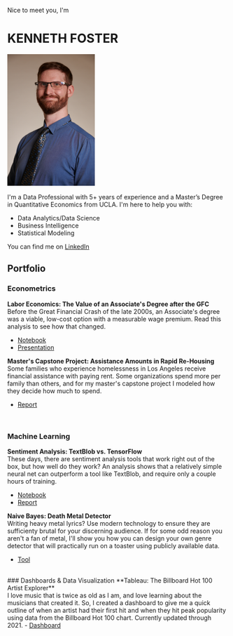 Nice to meet you, I'm 
# KENNETH FOSTER
<img src="files/headshot.jpg" width=200 height=300>

I'm a Data Professional with 5+ years of experience and a Master’s Degree in Quantitative Economics from UCLA. I'm here to help you with:
- Data Analytics/Data Science
- Business Intelligence
- Statistical Modeling

You can find me on [LinkedIn](https://www.linkedin.com/in/kennethbfoster/)

## Portfolio
### Econometrics
**Labor Economics: The Value of an Associate's Degree after the GFC**<br>
Before the Great Financial Crash of the late 2000s, an Associate's degree was a viable, low-cost option with a measurable wage premium. Read this analysis to see how that changed.
- [Notebook](projects/assoc-degree/assoc-degree.md)
- <a href="files/Change in the Value of the Associate's Degree - Presentation.pdf" download>Presentation</a>

**Master's Capstone Project: Assistance Amounts in Rapid Re-Housing**<br>
Some families who experience homelessness in Los Angeles receive financial assistance with paying rent. Some organizations spend more per family than others, and for my master's capstone project I modeled how they decide how much to spend.
- <a href="files/Master's Capstone - Rental Assistance Amounts in Rapid Re-Housing.pdf" download>Report</a> 

<br>

### Machine Learning
**Sentiment Analysis: TextBlob vs. TensorFlow**<br>
These days, there are sentiment analysis tools that work right out of the box, but how well do they work? An analysis shows that a relatively simple neural net can outperform a tool like TextBlob, and require only a couple hours of training.
- [Notebook](projects/textblob-vs-tensorflow/textblob-vs-tensorflow.md)
- <a href="projects/textblob-vs-tensorflow/Textblob vs TensorFlow.pdf" download>Report</a>

**Naive Bayes: Death Metal Detector**<br>
Writing heavy metal lyrics? Use modern technology to ensure they are sufficienty brutal for your discerning audience. If for some odd reason you aren't a fan of metal, I'll show you how you can design your own genre detector that will practically run on a toaster using publicly available data.
- [Tool](projects/death-metal-detector/death-metal-detector)

<br>
### Dashboards & Data Visualization
**Tableau: The Billboard Hot 100 Artist Explorer**<br>
I love music that is twice as old as I am, and love learning about the musicians that created it. So, I created a dashboard to give me a quick outline of when an artist had their first hit and when they hit peak popularity using data from the Billboard Hot 100 chart. Currently updated through 2021.
- <a href="projects/billboard-dash/billboard-dash.html">Dashboard</a>


<!--
### Independent
**NCES Data Repository**<br>
The National Center for Education Statistics publishes a wealth of data on education each year, but the tables are nowhere near as convenient or accessible as say, the Census Bureau API. I created a convenient, tabular repository on [Kaggle](https://www.kaggle.com/datasets/kfoster150/avg-cost-of-undergrad-college-by-state) on the average cost of college.

**MemeToaster**<br>
This is a [Discord bot](https://github.com/ken-foster/MemeToaster#readme) project I started learn about application programming and web hosting. I also wanted to create something entertaining I could use to bring together my long-distance friends

  

## PROFESSIONAL EXPERIENCE
### Starz Entertainment
I was Senior Data Analyst for the Direct-To-Consumer presence of **Starz**, a subsidiary of Lionsgate at the time. My day to day included...
- Supporting operationalized A/B testing with our product development team. I acted as the main point-of-contact for traffic projections, data QA, and in-depth interpretation of experiment results. 
- Using experiment design, statistical modeling, and machine learning to parse out how different nudges, like autoplay or the images we used as key art, affected user behavior
- Programming automated data pipelines to deliver real time insights to stakeholders through intuitive dashboards, using SQL, Python & Matillion on the backend and Tableau on the user side.
  
### Southern California Edison
While studying for my Master's degree, I interned with the Audit Analytics team at **Southern California Edison**, a public utility company serving 15 million customers. There, I…
- Revamped methods to detect trends in payments to outside vendors
- Piloted automated process in Python for near-duplicate detection in invoice documentation, allowing for higher throughput in auditing and alleviating need for custom data parsing
- Presented process results to direct supervisor and VP of Risk Management, concisely summarizing image and text processing methods, emphasizing effectiveness and efficiency

### People Assisting The Homeless
Before returning to school, I was a data specialist for **People Assisting the Homeless**, a homeless services agency in Los Angeles. While I was there, I...
- Ensured data we sent to the city of Los Angeles and to the federal Housing and Urban Development office was accurate, so that policy-makers and stakeholders can make sound decisions.
- Developed my skills in data programming with Python, SQL, and R, to gain better insights into agency spending and client outcome trends.
- Lead a team of associates for all data reporting and accuracy projects. Examples include ad-hoc report requests, compliance audits, and archive management.

### Other
I’ve got a pretty interesting and diverse background outside of my work as an analyst. Ask me about my time with…
- **The Milken Institute**, an internship where I helped put on their 2021 Global Conference.
- **The U.S. Census Bureau**, where I was an enumerator for the 2020 Census. I joined because I wanted to learn, at the most elemental level, how data essential to policy decisions is gathered
- **Knott’s Berry Farm**, the Southern California theme park. I worked through my undergrad as a technician for their live shows. I love live music, so this was a fun way to pay for college.
-->
